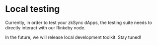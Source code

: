 # Local testing

Currently, in order to test your zkSync dApps, the testing suite needs to directly interact with our Rinkeby node.

In the future, we will release local development toolkit. Stay tuned!
